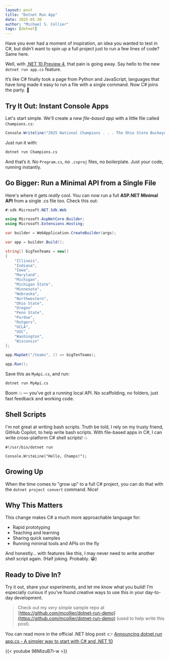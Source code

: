 ```yaml
---
layout: post
title: "Dotnet Run App"
date: 2025-05-30
author: "Michael S. Collier"
tags: [dotnet]
---
```


Have you ever had a moment of inspiration, an idea you wanted to test in C#, but didn’t want to spin up a full project just to run a few lines of code? Same here.

Well, with [.NET 10 Preview 4](https://devblogs.microsoft.com/dotnet/announcing-dotnet-run-app-cs/), that pain is going away. Say hello to the new `dotnet run app.cs` feature.

It’s like C# finally took a page from Python and JavaScript, languages that have long made it easy to run a file with a single command. Now C# joins the party. :tada:

## Try It Out: Instant Console Apps

Let's start simple. We'll create a new _file-based app_ with a little file called `Champions.cs`:

```csharp
Console.Writeline("2025 National Champions . . . The Ohio State Buckeyes!");
```

Just run it with:

```bash
dotnet run Champions.cs
```

And that’s it. No `Program.cs`, no `.csproj` files, no boilerplate. Just your code, running instantly.

## Go Bigger: Run a Minimal API from a Single File

Here's where it gets _really_ cool. You can now run a full **ASP.NET Minimal API** from a single .cs file too. Check this out:

```csharp
#:sdk Microsoft.NET.Sdk.Web

using Microsoft.AspNetCore.Builder;
using Microsoft.Extensions.Hosting;

var builder = WebApplication.CreateBuilder(args);

var app = builder.Build();

string[] bigTenTeams = new[]
{
    "Illinois",
    "Indiana",
    "Iowa",
    "Maryland",
    "Michigan",
    "Michigan State",
    "Minnesota",
    "Nebraska",
    "Northwestern",
    "Ohio State",
    "Oregon"
    "Penn State",
    "Purdue",
    "Rutgers",
    "UCLA",
    "USC",
    "Washington",
    "Wisconsin"
};

app.MapGet("/teams", () => bigTenTeams);

app.Run();
```

Save this as `MyApi.cs`, and run:

```bash
dotnet run MyApi.cs
```

Boom :boom: — you’ve got a running local API. No scaffolding, no folders, just fast feedback and working code.

## Shell Scripts

I'm not great at writing bash scripts. Truth be told, I rely on my trusty friend, GitHub Copilot, to help write bash scripts.  With file-based apps in C#, I can write cross-platform C# shell scripts! :boom:

```shell
#!/usr/bin/dotnet run

Console.WriteLine("Hello, Champs!");
```

## Growing Up

When the time comes to "grow up" to a full C# project, you can do that with the `dotnet project convert` command. Nice!

## Why This Matters

This change makes C# a much more approachable language for:

- Rapid prototyping
- Teaching and learning
- Sharing quick samples
- Running minimal tools and APIs on the fly

And honestly… with features like this, I may never need to write another shell script again. (Half joking. Probably. :grin:)

## Ready to Dive In?

Try it out, share your experiments, and let me know what you build! I’m especially curious if you’ve found creative ways to use this in your day-to-day development.

> Check out my _very simple_ sample repo at [https://github.com/mcollier/dotnet-run-demo](https://github.com/mcollier/dotnet-run-demo) (used to help write this post).

You can read more in the official .NET blog post:
:point_right: [Announcing dotnet run app.cs - A simpler way to start with C# and .NET 10](https://devblogs.microsoft.com/dotnet/announcing-dotnet-run-app-cs/)

{{< youtube 98MizuB7i-w >}}
